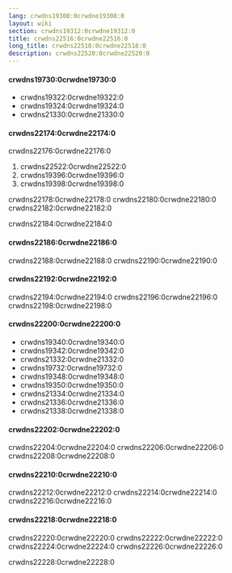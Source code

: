 ```yaml
---
lang: crwdns19308:0crwdne19308:0
layout: wiki
section: crwdns19312:0crwdne19312:0
title: crwdns22516:0crwdne22516:0
long_title: crwdns22518:0crwdne22518:0
description: crwdns22520:0crwdne22520:0
---
```


#### crwdns19730:0crwdne19730:0
- crwdns19322:0crwdne19322:0
- crwdns19324:0crwdne19324:0
- crwdns21330:0crwdne21330:0

#### crwdns22174:0crwdne22174:0
crwdns22176:0crwdne22176:0

1. crwdns22522:0crwdne22522:0
2. crwdns19396:0crwdne19396:0
3. crwdns19398:0crwdne19398:0

crwdns22178:0crwdne22178:0 crwdns22180:0crwdne22180:0 crwdns22182:0crwdne22182:0

crwdns22184:0crwdne22184:0

#### crwdns22186:0crwdne22186:0
crwdns22188:0crwdne22188:0 crwdns22190:0crwdne22190:0

#### crwdns22192:0crwdne22192:0
crwdns22194:0crwdne22194:0 crwdns22196:0crwdne22196:0 crwdns22198:0crwdne22198:0

#### crwdns22200:0crwdne22200:0
- crwdns19340:0crwdne19340:0
- crwdns19342:0crwdne19342:0
- crwdns21332:0crwdne21332:0
- crwdns19732:0crwdne19732:0
- crwdns19348:0crwdne19348:0
- crwdns19350:0crwdne19350:0
- crwdns21334:0crwdne21334:0
- crwdns21336:0crwdne21336:0
- crwdns21338:0crwdne21338:0

#### crwdns22202:0crwdne22202:0
crwdns22204:0crwdne22204:0 crwdns22206:0crwdne22206:0 crwdns22208:0crwdne22208:0

#### crwdns22210:0crwdne22210:0
crwdns22212:0crwdne22212:0 crwdns22214:0crwdne22214:0 crwdns22216:0crwdne22216:0

#### crwdns22218:0crwdne22218:0
crwdns22220:0crwdne22220:0 crwdns22222:0crwdne22222:0 crwdns22224:0crwdne22224:0 crwdns22226:0crwdne22226:0

crwdns22228:0crwdne22228:0

